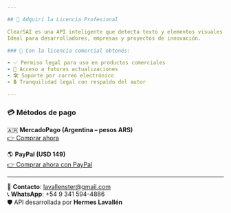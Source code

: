```yaml
---

## 💼 Adquirí la Licencia Profesional

ClearSAI es una API inteligente que detecta texto y elementos visuales desde imágenes.  
Ideal para desarrolladores, empresas y proyectos de innovación.

### 🎁 Con la licencia comercial obtenés:

- ✅ Permiso legal para uso en productos comerciales
- 🚀 Acceso a futuras actualizaciones
- 🛠️ Soporte por correo electrónico
- 🔒 Tranquilidad legal con respaldo del autor

---
```


### 💳 Métodos de pago

🇦🇷 **MercadoPago (Argentina – pesos ARS)**  
[👉 Comprar ahora](https://mpago.li/14WX2Rc)

🌎 **PayPal (USD 149)**  
[👉 Comprar ahora con PayPal](https://www.paypal.me/hermeslavallen/149)

---

📧 **Contacto**: lavallenster@gmail.com  
📞 **WhatsApp**: +54 9 341 594-4886  
🛡️ API desarrollada por **Hermes Lavallén**
